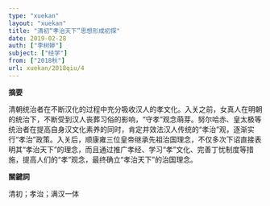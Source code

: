 ```yaml
---
type: "xuekan"
layout: "xuekan"
title: "清初“孝治天下”思想形成初探"
date: 2019-02-28
auth: ["李树婷"]
subject: ["经学"]
from: ["2018秋"]
url: xuekan/2018qiu/4
---
```


**摘要**      

清朝统治者在不断汉化的过程中充分吸收汉人的孝文化。入关之前，女真人在明朝的统治下，不断受到汉人丧葬习俗的影响，“守孝”观念萌芽。努尔哈赤、皇太极等统治者在提高自身汉文化素养的同时，肯定并效法汉人传统的“孝治”观，逐渐实行“孝治”政策。入关后，顺康雍三位皇帝继承先祖治国理念，不仅多次下诏直接表明其“孝治天下”的理念，而且通过推广<v>孝经</v>、学习“孝”文化、完善丁忧制度等措施，提高人们的“孝”观念，最终确立“孝治天下”的治国理念。

**關鍵詞**

清初；孝治；满汉一体
